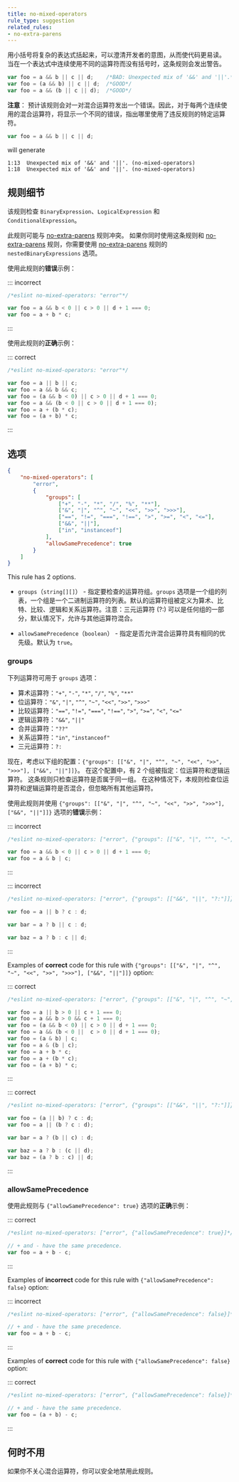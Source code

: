 ```yaml
---
title: no-mixed-operators
rule_type: suggestion
related_rules:
- no-extra-parens
---
```


用小括号将复杂的表达式括起来，可以澄清开发者的意图，从而使代码更易读。
当在一个表达式中连续使用不同的运算符而没有括号时，这条规则会发出警告。

```js
var foo = a && b || c || d;    /*BAD: Unexpected mix of '&&' and '||'.*/
var foo = (a && b) || c || d;  /*GOOD*/
var foo = a && (b || c || d);  /*GOOD*/
```

**注意**：
预计该规则会对一对混合运算符发出一个错误。因此，对于每两个连续使用的混合运算符，将显示一个不同的错误，指出哪里使用了违反规则的特定运算符。

```js
var foo = a && b || c || d;
```

will generate

```shell
1:13  Unexpected mix of '&&' and '||'. (no-mixed-operators)
1:18  Unexpected mix of '&&' and '||'. (no-mixed-operators)
```

## 规则细节

该规则检查 `BinaryExpression`、`LogicalExpression` 和 `ConditionalExpression`。

此规则可能与 [no-extra-parens](no-extra-parens) 规则冲突。
如果你同时使用这条规则和 [no-extra-parens](no-extra-parens) 规则，你需要使用 [no-extra-parens](no-extra-parens) 规则的 `nestedBinaryExpressions` 选项。

使用此规则的**错误**示例：

::: incorrect

```js
/*eslint no-mixed-operators: "error"*/

var foo = a && b < 0 || c > 0 || d + 1 === 0;
var foo = a + b * c;
```

:::

使用此规则的**正确**示例：

::: correct

```js
/*eslint no-mixed-operators: "error"*/

var foo = a || b || c;
var foo = a && b && c;
var foo = (a && b < 0) || c > 0 || d + 1 === 0;
var foo = a && (b < 0 || c > 0 || d + 1 === 0);
var foo = a + (b * c);
var foo = (a + b) * c;
```

:::

## 选项

```json
{
    "no-mixed-operators": [
        "error",
        {
            "groups": [
                ["+", "-", "*", "/", "%", "**"],
                ["&", "|", "^", "~", "<<", ">>", ">>>"],
                ["==", "!=", "===", "!==", ">", ">=", "<", "<="],
                ["&&", "||"],
                ["in", "instanceof"]
            ],
            "allowSamePrecedence": true
        }
    ]
}
```

This rule has 2 options.

* `groups`（`string[][]`） - 指定要检查的运算符组。`groups` 选项是一个组的列表，一个组是一个二进制运算符的列表。默认的运算符组被定义为算术、比特、比较、逻辑和关系运算符。注意：三元运算符 (?:) 可以是任何组的一部分，默认情况下，允许与其他运算符混合。

* `allowSamePrecedence`（`boolean`） - 指定是否允许混合运算符具有相同的优先级。默认为 `true`。

### groups

下列运算符可用于 `groups` 选项：

* 算术运算符：`"+"`, `"-"`, `"*"`, `"/"`, `"%"`, `"**"`
* 位运算符：`"&"`, `"|"`, `"^"`, `"~"`, `"<<"`, `">>"`, `">>>"`
* 比较运算符：`"=="`, `"!="`, `"==="`, `"!=="`, `">"`, `">="`, `"<"`, `"<="`
* 逻辑运算符：`"&&"`, `"||"`
* 合并运算符：`"??"`
* 关系运算符：`"in"`, `"instanceof"`
* 三元运算符：`?:`

现在，考虑以下组的配置：`{"groups": [["&", "|", "^", "~", "<<", ">>", ">>>"], ["&&", "||"]]}`。
在这个配置中，有 2 个组被指定：位运算符和逻辑运算符。
这条规则只检查运算符是否属于同一组。
在这种情况下，本规则检查位运算符和逻辑运算符是否混合，但忽略所有其他运算符。

使用此规则并使用 `{"groups": [["&", "|", "^", "~", "<<", ">>", ">>>"], ["&&", "||"]]}` 选项的**错误**示例：

::: incorrect

```js
/*eslint no-mixed-operators: ["error", {"groups": [["&", "|", "^", "~", "<<", ">>", ">>>"], ["&&", "||"]]}]*/

var foo = a && b < 0 || c > 0 || d + 1 === 0;
var foo = a & b | c;
```

:::

::: incorrect

```js
/*eslint no-mixed-operators: ["error", {"groups": [["&&", "||", "?:"]]}]*/

var foo = a || b ? c : d;

var bar = a ? b || c : d;

var baz = a ? b : c || d;
```

:::

Examples of **correct** code for this rule with `{"groups": [["&", "|", "^", "~", "<<", ">>", ">>>"], ["&&", "||"]]}` option:

::: correct

```js
/*eslint no-mixed-operators: ["error", {"groups": [["&", "|", "^", "~", "<<", ">>", ">>>"], ["&&", "||"]]}]*/

var foo = a || b > 0 || c + 1 === 0;
var foo = a && b > 0 && c + 1 === 0;
var foo = (a && b < 0) || c > 0 || d + 1 === 0;
var foo = a && (b < 0 ||  c > 0 || d + 1 === 0);
var foo = (a & b) | c;
var foo = a & (b | c);
var foo = a + b * c;
var foo = a + (b * c);
var foo = (a + b) * c;
```

:::

::: correct

```js
/*eslint no-mixed-operators: ["error", {"groups": [["&&", "||", "?:"]]}]*/

var foo = (a || b) ? c : d;
var foo = a || (b ? c : d);

var bar = a ? (b || c) : d;

var baz = a ? b : (c || d);
var baz = (a ? b : c) || d;
```

:::

### allowSamePrecedence

使用此规则与 `{"allowSamePrecedence": true}` 选项的**正确**示例：

::: correct

```js
/*eslint no-mixed-operators: ["error", {"allowSamePrecedence": true}]*/

// + and - have the same precedence.
var foo = a + b - c;
```

:::

Examples of **incorrect** code for this rule with `{"allowSamePrecedence": false}` option:

::: incorrect

```js
/*eslint no-mixed-operators: ["error", {"allowSamePrecedence": false}]*/

// + and - have the same precedence.
var foo = a + b - c;
```

:::

Examples of **correct** code for this rule with `{"allowSamePrecedence": false}` option:

::: correct

```js
/*eslint no-mixed-operators: ["error", {"allowSamePrecedence": false}]*/

// + and - have the same precedence.
var foo = (a + b) - c;
```

:::

## 何时不用

如果你不关心混合运算符，你可以安全地禁用此规则。

